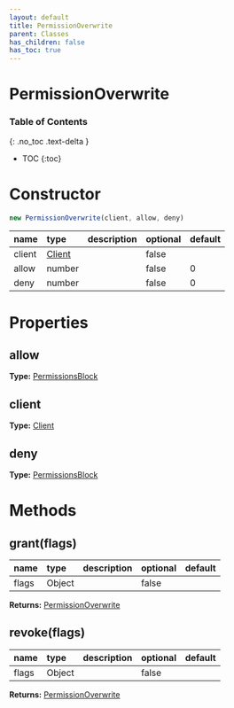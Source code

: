 ```yaml
---
layout: default
title: PermissionOverwrite
parent: Classes
has_children: false
has_toc: true
---
```


# PermissionOverwrite
### Table of Contents
{: .no_toc .text-delta }

- TOC
{:toc}
# Constructor
```js
new PermissionOverwrite(client, allow, deny)
```

| name | type | description | optional | default |
|:-----|:-----|:------------|:---------|:--------|
| client | [Client](classes/Client) |  | false |  |
| allow | number |  | false | 0 |
| deny | number |  | false | 0 |

# Properties
## allow
**Type:** [PermissionsBlock](classes/PermissionsBlock)

## client
**Type:** [Client](classes/Client)

## deny
**Type:** [PermissionsBlock](classes/PermissionsBlock)

# Methods
## grant(flags)
| name | type | description | optional | default |
|:-----|:-----|:------------|:---------|:--------|
| flags | Object |  | false |  |

**Returns:** [PermissionOverwrite](classes/PermissionOverwrite)

## revoke(flags)
| name | type | description | optional | default |
|:-----|:-----|:------------|:---------|:--------|
| flags | Object |  | false |  |

**Returns:** [PermissionOverwrite](classes/PermissionOverwrite)

